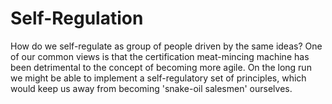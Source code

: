 # Self-Regulation
How do we self-regulate as group of people driven by the same ideas?
One of our common views is that the certification meat-mincing machine has been detrimental to the concept of becoming more agile.
On the long run we might be able to implement a self-regulatory set of principles, which would keep us away from becoming 'snake-oil salesmen' ourselves.
